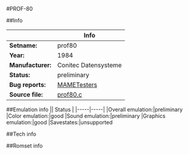 #PROF-80

##Info

||Info|
|-----|-----|
|**Setname:**|prof80
|**Year:**|1984
|**Manufacturer:**|Conitec Datensysteme
|**Status:**|preliminary
|**Bug reports:**|[MAMETesters](http://mametesters.org/view_all_set.php?type=1&temporary=y&search=prof80.c)
|**Source file:**|[prof80.c](https://github.com/mamedev/mame/blob/master/src/mess/drivers/prof80.c)

##Emulation info
|| Status |
|-----|-----|
|Overall emulation:|preliminary
|Color emulation:|good
|Sound emulation:|preliminary
|Graphics emulation:|good
|Savestates:|unsupported

##Tech info

##Romset info

<!--- START OF EDITED COMMENT DO NOT TOUCH TEXT ABOVE-->
